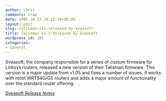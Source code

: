 ```yaml
---
author: chris
comments: true
date: 2005-10-17 16:15:35+00:00
layout: post
slug: talisman-v11-released-by-sveasoft
title: Talisman v1.1 Released by Sveasoft
wordpress_id: 181
categories:
- General
---
```


Sveasoft, the company responsible for a series of custom firmware for Linksys routers, released a new version of their Talisman firmware. This version is a major update from v1.05 and fixes a number of issues. It works with most WRT54G/GS routers and adds a major amount of functionality over the standard router offering.

[Sveasoft Release Notes](http://www.sveasoft.com/modules/phpBB2/viewtopic.php?t=13575)

